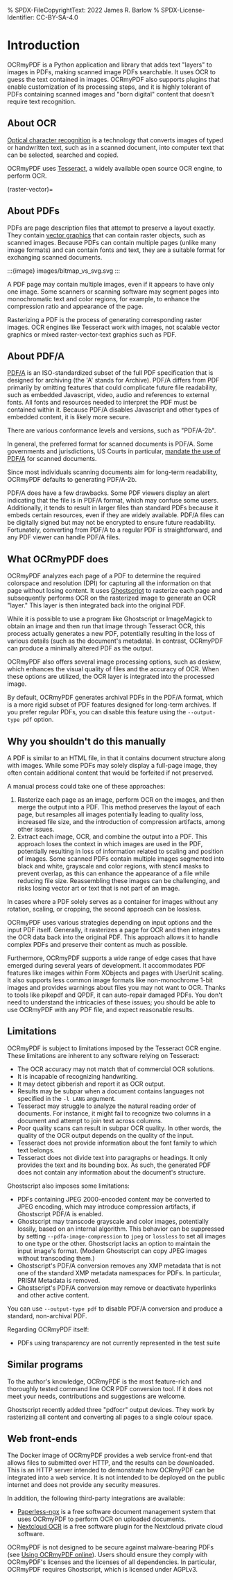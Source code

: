 % SPDX-FileCopyrightText: 2022 James R. Barlow
% SPDX-License-Identifier: CC-BY-SA-4.0

# Introduction

OCRmyPDF is a Python application and library that adds text "layers" to images in
PDFs, making scanned image PDFs searchable. It uses OCR to guess the text
contained in images. OCRmyPDF also supports plugins
that enable customization of its processing steps, and it is highly tolerant
of PDFs containing scanned images and "born digital" content that doesn't
require text recognition.

## About OCR

[Optical character
recognition](https://en.wikipedia.org/wiki/Optical_character_recognition)
is a technology that converts images of typed or handwritten text, such as
in a scanned document, into computer text that can be selected, searched and copied.

OCRmyPDF uses
[Tesseract](https://github.com/tesseract-ocr/tesseract), a widely
available open source OCR engine, to perform OCR.

(raster-vector)=

## About PDFs

PDFs are page description files that attempt to preserve a layout
exactly. They contain [vector
graphics](http://vector-conversions.com/vectorizing/raster_vs_vector.html)
that can contain raster objects, such as scanned images. Because PDFs can
contain multiple pages (unlike many image formats) and can contain fonts
and text, they are a suitable format for exchanging scanned documents.

:::{image} images/bitmap_vs_svg.svg
:::

A PDF page may contain multiple images, even if it appears to have only
one image. Some scanners or scanning software may segment pages into
monochromatic text and color regions, for example, to enhance the compression
ratio and appearance of the page.

Rasterizing a PDF is the process of generating corresponding raster images.
OCR engines like Tesseract work with images, not scalable vector graphics
or mixed raster-vector-text graphics such as PDF.

## About PDF/A

[PDF/A](https://en.wikipedia.org/wiki/PDF/A) is an ISO-standardized
subset of the full PDF specification that is designed for archiving (the
'A' stands for Archive). PDF/A differs from PDF primarily by omitting
features that could complicate future file readability,
such as embedded Javascript, video, audio and references to external
fonts. All fonts and resources needed to interpret the PDF must be
contained within it. Because PDF/A disables Javascript and other types
of embedded content, it is likely more secure.

There are various conformance levels and versions, such as "PDF/A-2b".

In general, the preferred format for scanned documents is PDF/A. Some
governments and jurisdictions, US Courts in particular, [mandate the use
of PDF/A](https://pdfblog.com/2012/02/13/what-is-pdfa/) for scanned
documents.

Since most individuals scanning documents aim for long-term readability,
OCRmyPDF defaults to generating PDF/A-2b.

PDF/A does have a few drawbacks. Some PDF viewers display an alert
indicating that the file is in PDF/A format, which may confuse some users.
Additionally, it tends to result in larger files than standard PDFs because
it embeds certain resources, even if they are widely available. PDF/A
files can be digitally signed but may not be encrypted to ensure future
readability. Fortunately, converting from PDF/A to a regular PDF is
straightforward, and any PDF viewer can handle PDF/A files.

## What OCRmyPDF does

OCRmyPDF analyzes each page of a PDF to determine the required colorspace
and resolution (DPI) for capturing all the information on that page without
losing content. It uses
[Ghostscript](http://ghostscript.com/) to rasterize each page and subsequently
performs OCR on the rasterized image to generate an OCR "layer." This layer
is then integrated back into the original PDF.

While it is possible to use a program like Ghostscript or ImageMagick to
obtain an image and then run that image through Tesseract OCR, this process
actually generates a new PDF, potentially resulting in the loss of various
details (such as the document's metadata). In contrast, OCRmyPDF can produce
a minimally altered PDF as the output.

OCRmyPDF also offers several image processing options, such as deskew, which
enhances the visual quality of files and the accuracy of OCR. When these
options are utilized, the OCR layer is integrated into the processed image.

By default, OCRmyPDF generates archival PDFs in the PDF/A format, which is
a more rigid subset of PDF features designed for long-term archives. If you
prefer regular PDFs, you can disable this feature using the
`--output-type pdf` option.

## Why you shouldn't do this manually

A PDF is similar to an HTML file, in that it contains document structure
along with images. While some PDFs may solely display a full-page image,
they often contain additional content that would be forfeited if not preserved.

A manual process could take one of these approaches:

1. Rasterize each page as an image, perform OCR on the images, and then merge the
   output into a PDF. This method preserves the layout of each page, but
   resamples all images potentially leading to quality loss, increased file size,
   and the introduction of compression artifacts, among other issues.
2. Extract each image, OCR, and combine the output into a PDF. This approach
   loses the context in which images are used in the PDF, potentially resulting
   in loss of information related to scaling and position of images. Some scanned
   PDFs contain multiple images segmented into black and white, grayscale
   and color regions, with stencil masks to prevent overlap, as this can
   enhance the appearance of a file while reducing file size.
   Reassembling these images can be challenging, and risks losing vector art
   or text that is not part of an image.

In cases where a PDF solely serves as a container for images without any
rotation, scaling, or cropping, the second approach can be lossless.

OCRmyPDF uses various strategies depending on input options and the input PDF
itself. Generally, it rasterizes a page for OCR and then integrates the OCR
data back into the original PDF. This approach allows it to handle complex
PDFs and preserve their content as much as possible.

Furthermore, OCRmyPDF supports a wide range of edge cases that have emerged
during several years of development. It accommodates PDF features like
images within Form XObjects and pages with UserUnit scaling. It also
supports less common image formats like non-monochrome 1-bit images and
provides warnings about files you may not want to OCR. Thanks to tools
like pikepdf and QPDF, it can auto-repair damaged PDFs. You don't need to
understand the intricacies of these issues; you should be able to use
OCRmyPDF with any PDF file, and expect reasonable results.

## Limitations

OCRmyPDF is subject to limitations imposed by the Tesseract OCR engine.
These limitations are inherent to any software relying on Tesseract:

- The OCR accuracy may not match that of commercial OCR solutions.
- It is incapable of recognizing handwriting.
- It may detect gibberish and report it as OCR output.
- Results may be subpar when a document contains languages not specified
  in the `-l LANG` argument.
- Tesseract may struggle to analyze the natural reading order of documents.
  For instance, it might fail to recognize two columns in a document and
  attempt to join text across columns.
- Poor quality scans can result in subpar OCR quality. In other words, the
  quality of the OCR output depends on the quality of the input.
- Tesseract does not provide information about the font family to which text
  belongs.
- Tesseract does not divide text into paragraphs or headings. It only provides
  the text and its bounding box. As such, the generated PDF does not
  contain any information about the document's structure.

Ghostscript also imposes some limitations:

- PDFs containing JPEG 2000-encoded content may be converted to JPEG
  encoding, which may introduce compression artifacts, if Ghostscript
  PDF/A is enabled.
- Ghostscript may transcode grayscale and color images, potentially
  lossily, based on an internal algorithm. This
  behavior can be suppressed by setting `--pdfa-image-compression` to
  `jpeg` or `lossless` to set all images to one type or the other.
  Ghostscript lacks an option to maintain the input image's format.
  (Modern Ghostscript can copy JPEG images without transcoding them.)
- Ghostscript's PDF/A conversion removes any XMP metadata that is not
  one of the standard XMP metadata namespaces for PDFs. In particular,
  PRISM Metadata is removed.
- Ghostscript's PDF/A conversion may remove or deactivate
  hyperlinks and other active content.

You can use `--output-type pdf` to disable PDF/A conversion and produce
a standard, non-archival PDF.

Regarding OCRmyPDF itself:

- PDFs using transparency are not currently represented in the test
  suite

## Similar programs

To the author's knowledge, OCRmyPDF is the most feature-rich and
thoroughly tested command line OCR PDF conversion tool. If it does not
meet your needs, contributions and suggestions are welcome.

Ghostscript recently added three "pdfocr" output devices. They work by
rasterizing all content and converting all pages to a single colour space.

## Web front-ends

The Docker image of OCRmyPDF provides a web service front-end
that allows files to submitted over HTTP, and the results can be downloaded.
This is an HTTP server intended to demonstrate how OCRmyPDF can be
integrated into a web service. It is not intended to be deployed on the
public internet and does not provide any security measures.

In addition, the following third-party integrations are available:

- [Paperless-ngx](https://docs.paperless-ngx.com/) is a free software
  document management system that uses OCRmyPDF to perform OCR on
  uploaded documents.
- [Nextcloud OCR](https://github.com/janis91/ocr) is a free software
  plugin for the Nextcloud private cloud software.

OCRmyPDF is not designed to be secure against malware-bearing PDFs (see
[Using OCRmyPDF online](ocr-service)). Users should ensure they
comply with OCRmyPDF's licenses and the licenses of all dependencies. In
particular, OCRmyPDF requires Ghostscript, which is licensed under
AGPLv3.
